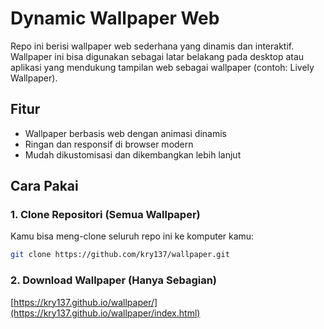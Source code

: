 # Dynamic Wallpaper Web

Repo ini berisi wallpaper web sederhana yang dinamis dan interaktif. Wallpaper ini bisa digunakan sebagai latar belakang pada desktop atau aplikasi yang mendukung tampilan web sebagai wallpaper (contoh: Lively Wallpaper).

## Fitur

- Wallpaper berbasis web dengan animasi dinamis  
- Ringan dan responsif di browser modern  
- Mudah dikustomisasi dan dikembangkan lebih lanjut  

## Cara Pakai

### 1. Clone Repositori (Semua Wallpaper)

Kamu bisa meng-clone seluruh repo ini ke komputer kamu:

```bash
git clone https://github.com/kry137/wallpaper.git
```

### 2. Download Wallpaper (Hanya Sebagian)

[https://kry137.github.io/wallpaper/](https://kry137.github.io/wallpaper/index.html)